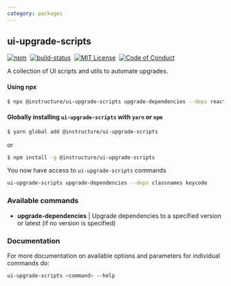 ```yaml
---
category: packages
---
```


## ui-upgrade-scripts

[![npm][npm]][npm-url]&nbsp;
[![build-status][build-status]][build-status-url]&nbsp;
[![MIT License][license-badge]][LICENSE]&nbsp;
[![Code of Conduct][coc-badge]][coc]

A collection of UI scripts and utils to automate upgrades.

#### Using npx
```bash
$ npx @instructure/ui-upgrade-scripts upgrade-dependencies --deps react react-dom
```

#### Globally installing `ui-upgrade-scripts` with `yarn` or `npm`
```bash
$ yarn global add @instructure/ui-upgrade-scripts
```
or
```bash
$ npm install -g @instructure/ui-upgrade-scripts
```
You now have access to `ui-upgrade-scripts` commands
```bash
ui-upgrade-scripts upgrade-dependencies --deps classnames keycode
```

### Available commands
* __upgrade-dependencies__ | Upgrade dependencies to a specified version or latest (if no version is specified)

### Documentation

For more documentation on available options and parameters for individual commands do:

```sh
ui-upgrade-scripts <command> --help
```

[npm]: https://img.shields.io/npm/v/@instructure/ui-upgrade-scripts.svg
[npm-url]: https://npmjs.com/package/@instructure/ui-upgrade-scripts

[build-status]: https://travis-ci.org/instructure/instructure-ui.svg?branch=master
[build-status-url]: https://travis-ci.org/instructure/instructure-ui "Travis CI"

[license-badge]: https://img.shields.io/npm/l/instructure-ui.svg?style=flat-square
[license]: https://github.com/instructure/instructure-ui/blob/master/LICENSE

[coc-badge]: https://img.shields.io/badge/code%20of-conduct-ff69b4.svg?style=flat-square
[coc]: https://github.com/instructure/instructure-ui/blob/master/CODE_OF_CONDUCT.md
